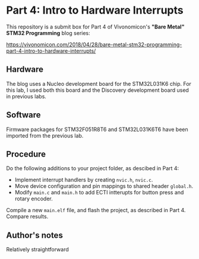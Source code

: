 # Part 4: Intro to Hardware Interrupts
This repository is a submit box for Part 4 of Vivonomicon's **"Bare Metal" STM32 Programming** blog series:

https://vivonomicon.com/2018/04/28/bare-metal-stm32-programming-part-4-intro-to-hardware-interrupts/

## Hardware
The blog uses a Nucleo development board for the STM32L031K6 chip. For this lab, I used both this board and the Discovery development board used in previous labs.

## Software
Firmware packages for STM32F051R8T6 and STM32L031K6T6 have been imported from the previous lab.

## Procedure
Do the following additions to your project folder, as descibed in Part 4:
* Implement interrupt handlers by creating `nvic.h`, `nvic.c`.
* Move device configuration and pin mappings to shared header `global.h`.
* Modify `main.c`  and `main.h` to add ECTI intterupts for button press and rotary encoder.

Compile a new `main.elf` file, and flash the project, as described in Part 4. Compare results.

## Author's notes 
Relatively straightforward
